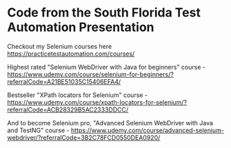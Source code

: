 # Code from the South Florida Test Automation Presentation
Checkout my Selenium courses here https://practicetestautomation.com/courses/

Highest rated "Selenium WebDriver with Java for beginners" course - https://www.udemy.com/course/selenium-for-beginners/?referralCode=A21BE51035C15406EFA4/

Bestseller "XPath locators for Selenium" course - https://www.udemy.com/course/xpath-locators-for-selenium/?referralCode=ACB28329B5AC2333DDCC/

And to become Selenium pro, "Advanced Selenium WebDriver with Java and TestNG" course - https://www.udemy.com/course/advanced-selenium-webdriver/?referralCode=3B2C78FCD0550DEA0920/


